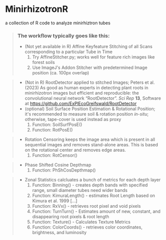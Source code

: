 # MinirhizotronR
a collection of R code to analyze minirhiztron tubes

> ### The workflow typically goes like this:
> *  (Not yet available in R) Affine Keyfeature Stitching of all Scans corresponding to a particular Tube in Time
>     1)  Try AffineStitcher.py; works well for feature rich images like forest soils
>     2)  Use ImageJ's Addon Stitcher with predetermined Image position (ca. 100px overlap)

> *  (Not in R) RootDetector applied to stitched Images;  Peters et al. (2023) As good as human experts in detecting plant roots in minirhizotron images but efficient and reproducible: the convolutional neural network “RootDetector”. *Sci Rep* **13**, Software at https://github.com/ExPlEcoGreifswald/RootDetector
> *  (optional) Soil Surface Position Estimation & Rotational Position; it's recommended to measure soil & rotation position *in-situ*; otherwise, tape-cover is used instead as proxy 
>     1) Function: SoilSurfPosE()
>     2) Function: RotPosE()

> *  Rotation Censoring keeps the image area which is present in all sequential images and removes stand-alone areas. This is based on the rotational center and removes edge areas.
>     1) Function: RotCensor()

> *  Phase Shifted Cosine Depthmap
>     1) Function: PhShCosDepthmap()

>  * Zonal Statistics calcluates a bunch of metrics for each depth layer
>     1) Function: Binning() - creates depth bands with specified range, small diameter tubes need wider bands 
>     2) Function: KimuraLength() - estimates Root Length based on Kimura et al. 1999 [...]
>     3) Function: RxVx() - retrieves root pixel and void pixels
>     4) Function: TurnTurn() - Estimates amount of new, constant, and disappearing root pixels & root length
>     5) Function: Texture() - Calculates Texture Metrics
>     6) Function: ColorCoords() - retrieves color coordinates, brightness, and luminosity
>       




